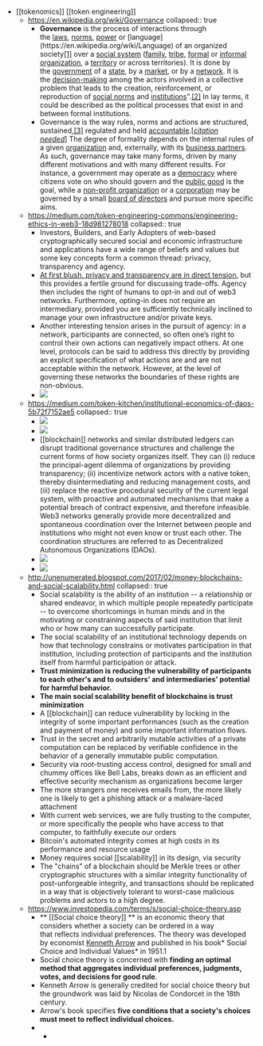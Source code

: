 - [[tokenomics]] [[token engineering]]
	- https://en.wikipedia.org/wiki/Governance
	  collapsed:: true
		- **Governance** is the process of interactions through the [laws](https://en.wikipedia.org/wiki/Law), [norms](https://en.wikipedia.org/wiki/Social_norm), [power](https://en.wikipedia.org/wiki/Power_(social_and_political)) or [language](https://en.wikipedia.org/wiki/Language) of an organized society[[1]](https://en.wikipedia.org/wiki/Governance#cite_note-1) over a [social system](https://en.wikipedia.org/wiki/Social_system) ([family](https://en.wikipedia.org/wiki/Family), [tribe](https://en.wikipedia.org/wiki/Tribe), [formal](https://en.wikipedia.org/wiki/Formal_organization) or [informal organization](https://en.wikipedia.org/wiki/Informal_organization), a [territory](https://en.wikipedia.org/wiki/Territory) or across territories). It is done by the [government](https://en.wikipedia.org/wiki/Government) of a [state](https://en.wikipedia.org/wiki/State_(polity)), by a [market](https://en.wikipedia.org/wiki/Market_(economics)), or by a [network](https://en.wikipedia.org/wiki/Social_network). It is the [decision-making](https://en.wikipedia.org/wiki/Decision-making) among the actors involved in a collective problem that leads to the creation, reinforcement, or reproduction of [social norms](https://en.wikipedia.org/wiki/Social_norm) and [institutions](https://en.wikipedia.org/wiki/Institution)".[[2]](https://en.wikipedia.org/wiki/Governance#cite_note-Hufty_2011-2) In lay terms, it could be described as the political processes that exist in and between formal institutions.
		- Governance is the way rules, norms and actions are structured, sustained,[[3]](https://en.wikipedia.org/wiki/Governance#cite_note-3) regulated and held [accountable](https://en.wikipedia.org/wiki/Accountability).[*[citation needed](https://en.wikipedia.org/wiki/Wikipedia:Citation_needed)*] The degree of formality depends on the internal rules of a given [organization](https://en.wikipedia.org/wiki/Organization) and, externally, with its [business partners](https://en.wikipedia.org/wiki/Business_partner). As such, governance may take many forms, driven by many different motivations and with many different results. For instance, a government may operate as a [democracy](https://en.wikipedia.org/wiki/Democracy) where citizens vote on who should govern and the [public good](https://en.wikipedia.org/wiki/Public_good_(economics)) is the goal, while a [non-profit organization](https://en.wikipedia.org/wiki/Non-profit_organization) or a [corporation](https://en.wikipedia.org/wiki/Corporation) may be governed by a small [board of directors](https://en.wikipedia.org/wiki/Board_of_directors) and pursue more specific aims.
	- https://medium.com/token-engineering-commons/engineering-ethics-in-web3-18d981278018
	  collapsed:: true
		- Investors, Builders, and Early Adopters of web-based cryptographically secured social and economic infrastructure and applications have a wide range of beliefs and values but some key concepts form a common thread: privacy, transparency and agency.
		- [At first blush, privacy and transparency are in direct tension](https://forum.1hive.org/t/music-video-is-privacy-in-defiance-of-internet-metaphysics/2329), but this provides a fertile ground for discussing trade-offs. Agency then includes the right of humans to opt-in and out of web3 networks. Furthermore, opting-in does not require an intermediary, provided you are sufficiently technically inclined to manage your own infrastructure and/or private keys.
		- Another interesting tension arises in the pursuit of agency: in a network, participants are connected, so often one’s right to control their own actions can negatively impact others. At one level, protocols can be said to address this directly by providing an explicit specification of what actions are and are not acceptable within the network. However, at the level of governing these networks the boundaries of these rights are non-obvious.
		- ![](https://miro.medium.com/max/1400/0*NFH19GVVnzswV5hf.gif)
	- https://medium.com/token-kitchen/institutional-economics-of-daos-5b72f7152ae5
	  collapsed:: true
		- ![](https://miro.medium.com/max/3026/1*KpDYfCRSuy6tp0yVJVOH0A.png)
		- ![](https://miro.medium.com/max/3016/1*db4JkH02y_GJMtHrBvGBLA.png)
		- [[blockchain]] networks and similar distributed ledgers can disrupt traditional governance structures and challenge the current forms of how society organizes itself. They can (i) reduce the principal-agent dilemma of organizations by providing transparency; (ii) incentivize network actors with a native token, thereby disintermediating and reducing management costs, and (iii) replace the reactive procedural security of the current legal system, with proactive and automated mechanisms that make a potential breach of contract expensive, and therefore infeasible. Web3 networks generally provide more decentralized and spontaneous coordination over the Internet between people and institutions who might not even know or trust each other. The coordination structures are referred to as Decentralized Autonomous Organizations (DAOs).
		- ![](https://miro.medium.com/max/1400/1*bATlAzPyTU0uAwg8SKRYpg.png)
		- ![](https://miro.medium.com/max/1400/1*Af5A90FYM4i1sACRpeBBKQ.png)
	- http://unenumerated.blogspot.com/2017/02/money-blockchains-and-social-scalability.html
	  collapsed:: true
		- Social scalability is the ability of an institution -- a relationship or shared endeavor, in which multiple people repeatedly participate -- to overcome shortcomings in human minds and in the motivating or constraining aspects of said institution that limit who or how many can successfully participate.
		- The social scalability of an institutional technology depends on how that technology constrains or motivates participation in that institution, including protection of participants and the institution itself from harmful participation or attack.
		- **Trust minimization is reducing the vulnerability of participants to each other's and to outsiders' and intermediaries' potential for harmful behavior.**
		- **The main social scalability benefit of blockchains is trust minimization**
		- A [[blockchain]] can reduce vulnerability by locking in the integrity of some important performances (such as the creation and payment of money) and some important information flows.
		- Trust in the secret and arbitrarily mutable activities of a private computation can be replaced by verifiable confidence in the behavior of a generally immutable public computation.
		- Security via root-trusting access control, designed for small and chummy offices like Bell Labs, breaks down as an efficient and effective security mechanism as organizations become larger
		- The more strangers one receives emails from, the more likely one is likely to get a phishing attack or a malware-laced attachment
		- With current web services, we are fully trusting to the computer, or more specifically the people who have access to that computer, to faithfully execute our orders
		- Bitcoin's automated integrity comes at high costs in its performance and resource usage
		- Money requires social [[scalability]] in its design, via security
		- The "chains" of a blockchain should be Merkle trees or other cryptographic structures with a similar integrity functionality of post-unforgeable integrity, and transactions should be replicated in a way that is objectively tolerant to worst-case malicious problems and actors to a high degree.
	- https://www.investopedia.com/terms/s/social-choice-theory.asp
		- ** [[Social choice theory]] ** is an economic theory that considers whether a society can be ordered in a way that reflects individual preferences. The theory was developed by economist [Kenneth Arrow](https://www.investopedia.com/terms/k/kenneth-arrow.asp) and published in his book* Social Choice and Individual Values* in 1951.1
		- Social choice theory is concerned with **finding an optimal method that aggregates individual preferences, judgments, votes, and decisions for good rule**.
		- Kenneth Arrow is generally credited for social choice theory but the groundwork was laid by Nicolas de Condorcet in the 18th century.
		- Arrow's book specifies **five conditions that a society's choices must meet to reflect individual choices.**
		-
			-